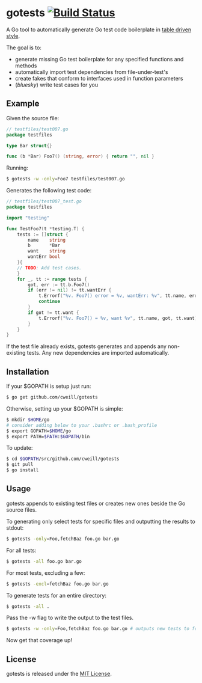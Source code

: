 # gotests [![Build Status](https://travis-ci.org/cweill/gotests.svg?branch=master)](https://travis-ci.org/cweill/gotests)
A Go tool to automatically generate Go test code boilerplate in [table driven style](https://github.com/golang/go/wiki/TableDrivenTests).

The goal is to:
* generate missing Go test boilerplate for any specified functions and methods
* automatically import test dependencies from file-under-test's
* create fakes that conform to interfaces used in function parameters
* (_bluesky_) write test cases for you

## Example
Given the source file:
```Go
// testfiles/test007.go
package testfiles

type Bar struct{}

func (b *Bar) Foo7() (string, error) { return "", nil }
```
Running: 
```sh
$ gotests -w -only=Foo7 testfiles/test007.go
```
Generates the following test code:
```Go
// testfiles/test007_test.go
package testfiles

import "testing"

func TestFoo7(t *testing.T) {
	tests := []struct {
		name    string
		b       *Bar
		want    string
		wantErr bool
	}{
	// TODO: Add test cases.
	}
	for _, tt := range tests {
		got, err := tt.b.Foo7()
		if (err != nil) != tt.wantErr {
			t.Errorf("%v. Foo7() error = %v, wantErr: %v", tt.name, err, tt.wantErr)
			continue
		}
		if got != tt.want {
			t.Errorf("%v. Foo7() = %v, want %v", tt.name, got, tt.want)
		}
	}
}
```
If the test file already exists, gotests generates and appends any non-existing tests. Any new dependencies are imported automatically.

## Installation
If your $GOPATH is setup just run:
```sh
$ go get github.com/cweill/gotests
```
Otherwise, setting up your $GOPATH is simple:
```sh
$ mkdir $HOME/go
# consider adding below to your .bashrc or .bash_profile
$ export GOPATH=$HOME/go
$ export PATH=$PATH:$GOPATH/bin
```
To update:
```sh
$ cd $GOPATH/src/github.com/cweill/gotests
$ git pull
$ go install
```
## Usage
gotests appends to existing test files or creates new ones beside the Go source files.

To generating only select tests for specific files and outputting the results to stdout:
```sh
$ gotests -only=Foo,fetchBaz foo.go bar.go
```
For all tests:
```sh
$ gotests -all foo.go bar.go
```
For most tests, excluding a few:
```sh
$ gotests -excl=fetchBaz foo.go bar.go
```
To generate tests for an entire directory:
```sh
$ gotests -all .
```
Pass the -w flag to write the output to the test files.
```sh
$ gotests -w -only=Foo,fetchBaz foo.go bar.go # outputs new tests to foo_test.go and bar_test.go
```
Now get that coverage up! 

## License

gotests is released under the [MIT License](http://www.opensource.org/licenses/MIT).
